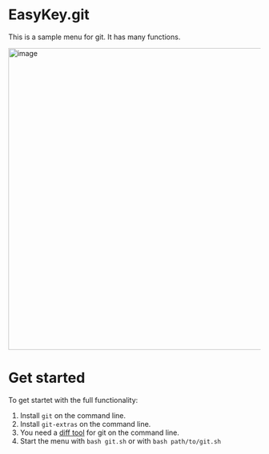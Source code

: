 # EasyKey.git

This is a sample menu for git. It has many functions. 

<img width="604" alt="image" src="https://github.com/nschlimm/EasyKey.shellmenu/assets/876604/cce803e3-50f0-41c4-ae9a-d0eb4fed45b8">

# Get started

To get startet with the full functionality:

1. Install `git` on the command line.
2. Install `git-extras` on the command line.
3. You need a [diff tool](https://git-scm.com/docs/git-difftool) for git on the command line.
4. Start the menu with `bash git.sh` or with `bash path/to/git.sh`
